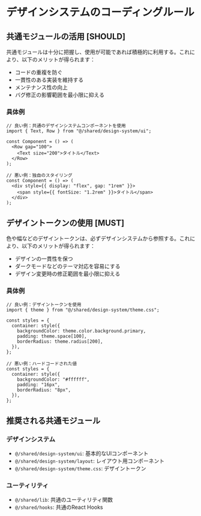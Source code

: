 # デザインシステムのコーディングルール

## 共通モジュールの活用 [SHOULD]

共通モジュールは十分に把握し、使用が可能であれば積極的に利用する。これにより、以下のメリットが得られます：

- コードの重複を防ぐ
- 一貫性のある実装を維持する
- メンテナンス性の向上
- バグ修正の影響範囲を最小限に抑える

### 具体例

```tsx
// 良い例：共通のデザインシステムコンポーネントを使用
import { Text, Row } from "@/shared/design-system/ui";

const Component = () => (
  <Row gap="100">
    <Text size="200">タイトル</Text>
  </Row>
);

// 悪い例：独自のスタイリング
const Component = () => (
  <div style={{ display: "flex", gap: "1rem" }}>
    <span style={{ fontSize: "1.2rem" }}>タイトル</span>
  </div>
);
```

## デザイントークンの使用 [MUST]

色や幅などのデザイントークンは、必ずデザインシステムから参照する。これにより、以下のメリットが得られます：

- デザインの一貫性を保つ
- ダークモードなどのテーマ対応を容易にする
- デザイン変更時の修正範囲を最小限に抑える

### 具体例

```tsx
// 良い例：デザイントークンを使用
import { theme } from "@/shared/design-system/theme.css";

const styles = {
  container: style({
    backgroundColor: theme.color.background.primary,
    padding: theme.space[100],
    borderRadius: theme.radius[200],
  }),
};

// 悪い例：ハードコードされた値
const styles = {
  container: style({
    backgroundColor: "#ffffff",
    padding: "16px",
    borderRadius: "8px",
  }),
};
```

## 推奨される共通モジュール

### デザインシステム

- `@/shared/design-system/ui`: 基本的なUIコンポーネント
- `@/shared/design-system/layout`: レイアウト用コンポーネント
- `@/shared/design-system/theme.css`: デザイントークン

### ユーティリティ

- `@/shared/lib`: 共通のユーティリティ関数
- `@/shared/hooks`: 共通のReact Hooks
